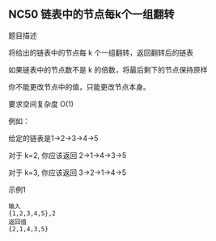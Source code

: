 ## NC50 链表中的节点每k个一组翻转

题目描述

将给出的链表中的节点每 k 个一组翻转，返回翻转后的链表

如果链表中的节点数不是 k 的倍数，将最后剩下的节点保持原样

你不能更改节点中的值，只能更改节点本身。

要求空间复杂度 O(1)

例如：

给定的链表是1→2→3→4→5

对于 k=2, 你应该返回 2→1→4→3→5

对于 k=3, 你应该返回 3→2→1→4→5

示例1

```
输入
{1,2,3,4,5},2
返回值
{2,1,4,3,5}
```